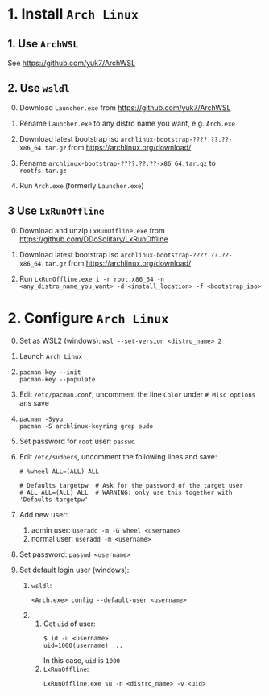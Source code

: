# 1. Install `Arch Linux`

## 1. Use `ArchWSL`

See https://github.com/yuk7/ArchWSL

## 2. Use `wsldl`

0.  Download `Launcher.exe` from https://github.com/yuk7/ArchWSL

0.  Rename `Launcher.exe` to any distro name you want, e.g. `Arch.exe`

0.  Download latest bootstrap iso `archlinux-bootstrap-????.??.??-x86_64.tar.gz` from https://archlinux.org/download/

0.  Rename `archlinux-bootstrap-????.??.??-x86_64.tar.gz` to `rootfs.tar.gz`

0.  Run `Arch.exe` (formerly `Launcher.exe`)

## 3 Use `LxRunOffline`

0.  Download and unzip `LxRunOffline.exe` from https://github.com/DDoSolitary/LxRunOffline

0.  Download latest bootstrap iso `archlinux-bootstrap-????.??.??-x86_64.tar.gz` from https://archlinux.org/download/

0.  Run `LxRunOffline.exe i -r root.x86_64 -n <any_distro_name_you_want> -d <install_location> -f <bootstrap_iso>`

# 2. Configure `Arch Linux`

0.  Set as WSL2 (windows): `wsl --set-version <distro_name> 2`

0.  Launch `Arch Linux`

0.  ```
    pacman-key --init
    pacman-key --populate
    ```

0.  Edit `/etc/pacman.conf`, uncomment the line `Color` under `# Misc options` ans save

0.  ```
    pacman -Syyu
    pacman -S archlinux-keyring grep sudo
    ```

0.  Set password for `root` user: `passwd`

0.  Edit `/etc/sudoers`, uncomment the following lines and save:
    ```
    # %wheel ALL=(ALL) ALL
    ```
    ```
    # Defaults targetpw  # Ask for the password of the target user
    # ALL ALL=(ALL) ALL  # WARNING: only use this together with 'Defaults targetpw'
    ```

0.  Add new user:
    1. admin user: `useradd -m -G wheel <username>`
    2. normal user: `useradd -m <username>`

0.  Set password: `passwd <username>`

0.  Set default login user (windows):
    1.  `wsldl`:
        ```
        <Arch.exe> config --default-user <username>
        ```
    2.
        1.  Get `uid` of user:
            ```
            $ id -u <username>
            uid=1000(username) ...
            ```
            In this case, `uid` is `1000`
        2.  `LxRunOffline`:
            ```
            LxRunOffline.exe su -n <distro_name> -v <uid>
            ```